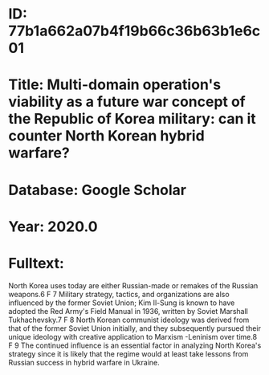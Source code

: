 # ID: 77b1a662a07b4f19b66c36b63b1e6c01
# Title: Multi-domain operation's viability as a future war concept of the Republic of Korea military: can it counter North Korean hybrid warfare?
# Database: Google Scholar
# Year: 2020.0
# Fulltext:
North Korea uses today are either Russian-made or remakes of the Russian weapons.6 F 7 Military strategy, tactics, and organizations are also influenced by the former Soviet Union; Kim Il-Sung is known to have adopted the Red Army's Field Manual in 1936, written by Soviet Marshall Tukhachevsky.7 F 8 North Korean communist ideology was derived from that of the former Soviet Union initially, and they subsequently pursued their unique ideology with creative application to Marxism -Leninism over time.8 F 9 The continued influence is an essential factor in analyzing North Korea's strategy since it is likely that the regime would at least take lessons from Russian success in hybrid warfare in Ukraine.